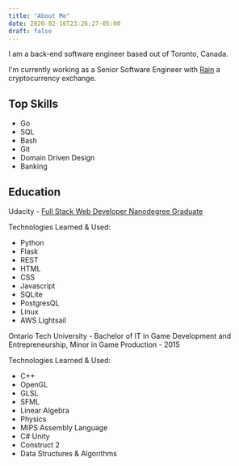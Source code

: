 ```yaml
---
title: "About Me"
date: 2020-02-16T23:26:27-05:00
draft: false
---
```


I am a back-end software engineer based out of Toronto, Canada. 

I'm currently working as a Senior Software Engineer with [Rain](https://rain.bh) a cryptocurrency exchange. 


## Top Skills

- Go
- SQL
- Bash
- Git
- Domain Driven Design
- Banking


## Education

Udacity - [Full Stack Web Developer Nanodegree Graduate](https://confirm.udacity.com/ML932AC3)

Technologies Learned & Used:
- Python
- Flask
- REST
- HTML
- CSS
- Javascript
- SQLite
- PostgresQL
- Linux
- AWS Lightsail



Ontario Tech University - Bachelor of IT in Game Development and Entrepreneurship, Minor in Game Production - 2015

Technologies Learned & Used:
- C++
- OpenGL
- GLSL
- SFML
- Linear Algebra
- Physics
- MIPS Assembly Language
- C# Unity
- Construct 2
- Data Structures & Algorithms

